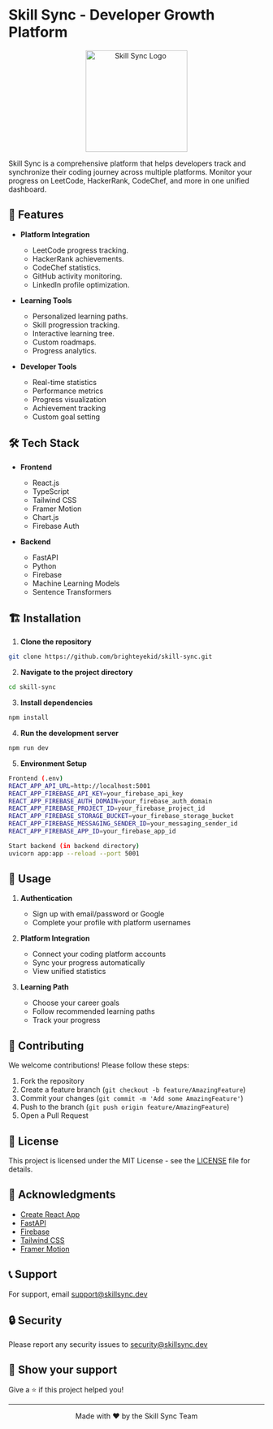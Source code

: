 # Skill Sync - Developer Growth Platform

<p align="center">
  <img src="public/favicon.ico" alt="Skill Sync Logo" width="200"/>
</p>

Skill Sync is a comprehensive platform that helps developers track and synchronize their coding journey across multiple platforms. Monitor your progress on LeetCode, HackerRank, CodeChef, and more in one unified dashboard.

## 🚀 Features

- **Platform Integration**
  - LeetCode progress tracking.
  - HackerRank achievements.
  - CodeChef statistics.
  - GitHub activity monitoring.
  - LinkedIn profile optimization.

- **Learning Tools**
  - Personalized learning paths.
  - Skill progression tracking.
  - Interactive learning tree.
  - Custom roadmaps.
  - Progress analytics.

- **Developer Tools**
  - Real-time statistics
  - Performance metrics
  - Progress visualization
  - Achievement tracking
  - Custom goal setting

## 🛠️ Tech Stack

- **Frontend**
  - React.js
  - TypeScript
  - Tailwind CSS
  - Framer Motion
  - Chart.js
  - Firebase Auth

- **Backend**
  - FastAPI
  - Python
  - Firebase
  - Machine Learning Models
  - Sentence Transformers

## 🏗️ Installation

1. **Clone the repository**

```bash
git clone https://github.com/brighteyekid/skill-sync.git
```

2. **Navigate to the project directory**
```bash
cd skill-sync
```

3. **Install dependencies**
```bash
npm install
```

4. **Run the development server**
```bash
npm run dev
```

5. **Environment Setup**

```bash
Frontend (.env)
REACT_APP_API_URL=http://localhost:5001
REACT_APP_FIREBASE_API_KEY=your_firebase_api_key
REACT_APP_FIREBASE_AUTH_DOMAIN=your_firebase_auth_domain
REACT_APP_FIREBASE_PROJECT_ID=your_firebase_project_id
REACT_APP_FIREBASE_STORAGE_BUCKET=your_firebase_storage_bucket
REACT_APP_FIREBASE_MESSAGING_SENDER_ID=your_messaging_sender_id
REACT_APP_FIREBASE_APP_ID=your_firebase_app_id
```

```bash
Start backend (in backend directory)
uvicorn app:app --reload --port 5001
```


## 📱 Usage

1. **Authentication**
   - Sign up with email/password or Google
   - Complete your profile with platform usernames

2. **Platform Integration**
   - Connect your coding platform accounts
   - Sync your progress automatically
   - View unified statistics

3. **Learning Path**
   - Choose your career goals
   - Follow recommended learning paths
   - Track your progress

## 🤝 Contributing

We welcome contributions! Please follow these steps:

1. Fork the repository
2. Create a feature branch (`git checkout -b feature/AmazingFeature`)
3. Commit your changes (`git commit -m 'Add some AmazingFeature'`)
4. Push to the branch (`git push origin feature/AmazingFeature`)
5. Open a Pull Request

## 📄 License

This project is licensed under the MIT License - see the [LICENSE](LICENSE) file for details.

## 🙏 Acknowledgments

- [Create React App](https://github.com/facebook/create-react-app)
- [FastAPI](https://fastapi.tiangolo.com/)
- [Firebase](https://firebase.google.com/)
- [Tailwind CSS](https://tailwindcss.com/)
- [Framer Motion](https://www.framer.com/motion/)

## 📞 Support

For support, email support@skillsync.dev

## 🔒 Security

Please report any security issues to security@skillsync.dev

## 🌟 Show your support

Give a ⭐️ if this project helped you!

---

<p align="center">
  Made with ❤️ by the Skill Sync Team
</p>

